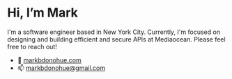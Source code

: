 <h1>Hi, I’m Mark</h1>

<p>I'm a software engineer based in New York City. Currently, I'm focused on designing and building efficient and secure APIs at Mediaocean. Please feel free to reach out!</p>
 <ul>
  <li>🚀 <a href="https://markbdonohue.com">markbdonohue.com</a></li>
  <li>📫 <a href="mailto:markbdonohue@gmail.com">markbdonohue@gmail.com</li>
</ul> 
